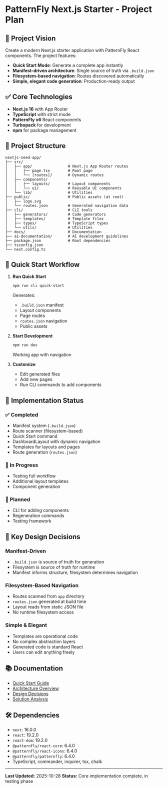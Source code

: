 # PatternFly Next.js Starter - Project Plan

## 🎯 Project Vision

Create a modern Next.js starter application with PatternFly React components. The project features:

- **Quick Start Mode**: Generate a complete app instantly
- **Manifest-driven architecture**: Single source of truth via `.build.json`
- **Filesystem-based navigation**: Routes discovered automatically
- **Simple, elegant code generation**: Production-ready output

## ✅ Core Technologies

- **Next.js 16** with App Router
- **TypeScript** with strict mode
- **PatternFly v6** React components
- **Turbopack** for development
- **npm** for package management

## 📁 Project Structure

```
nextjs-seed-app/
├── src/
│   ├── app/                # Next.js App Router routes
│   │   ├── page.tsx        # Root page
│   │   └── [routes]/       # Dynamic routes
│   ├── components/
│   │   ├── layouts/        # Layout components
│   │   └── ui/             # Reusable UI components
│   └── lib/                # Utilities
├── public/                 # Public assets (at root)
│   ├── logo.svg
│   └── routes.json         # Generated navigation data
├── cli/                    # CLI tools
│   ├── generators/         # Code generators
│   ├── templates/          # Template files
│   ├── types/              # TypeScript types
│   └── utils/              # Utilities
├── docs/                   # Documentation
├── ai-documentation/       # AI development guidelines
├── package.json            # Root dependencies
├── tsconfig.json
└── next.config.ts
```

## 🚀 Quick Start Workflow

1. **Run Quick Start**

   ```bash
   npm run cli quick-start
   ```

   Generates:

   - `.build.json` manifest
   - Layout components
   - Page routes
   - `routes.json` navigation
   - Public assets

2. **Start Development**

   ```bash
   npm run dev
   ```

   Working app with navigation

3. **Customize**
   - Edit generated files
   - Add new pages
   - Run CLI commands to add components

## 🔧 Implementation Status

### ✅ Completed

- Manifest system (`.build.json`)
- Route scanner (filesystem-based)
- Quick Start command
- DashboardLayout with dynamic navigation
- Templates for layouts and pages
- Route generation (`routes.json`)

### 🚧 In Progress

- Testing full workflow
- Additional layout templates
- Component generation

### 📝 Planned

- CLI for adding components
- Regeneration commands
- Testing framework

## 🎨 Key Design Decisions

### Manifest-Driven

- `.build.json` is source of truth for generation
- Filesystem is source of truth for runtime
- Manifest informs structure, filesystem determines navigation

### Filesystem-Based Navigation

- Routes scanned from `app` directory
- `routes.json` generated at build time
- Layout reads from static JSON file
- No runtime filesystem access

### Simple & Elegant

- Templates are operational code
- No complex abstraction layers
- Generated code is standard React
- Users can edit anything freely

## 📚 Documentation

- [Quick Start Guide](./QUICK_START_MODE.md)
- [Architecture Overview](./MANIFEST_ARCHITECTURE.md)
- [Design Decisions](./ARCHITECTURE_CLARIFICATION.md)
- [Solution Analysis](./SOLUTION_EVALUATION.md)

## 🛠️ Dependencies

- `next`: 16.0.0
- `react`: 19.2.0
- `react-dom`: 19.2.0
- `@patternfly/react-core`: 6.4.0
- `@patternfly/react-icons`: 6.4.0
- `@patternfly/patternfly`: 6.4.0
- TypeScript, commander, inquirer, tsx, chalk

---

**Last Updated:** 2025-10-28
**Status:** Core implementation complete, in testing phase
